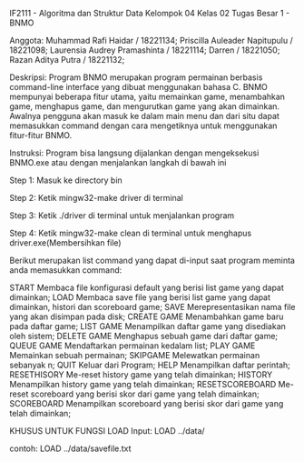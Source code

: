 IF2111 - Algoritma dan Struktur Data
Kelompok 04
Kelas 02
Tugas Besar 1 - BNMO

Anggota:
Muhammad Rafi Haidar / 18221134;
Priscilla Auleader Napitupulu / 18221098;
Laurensia Audrey Pramashinta / 18221114;
Darren / 18221050;
Razan Aditya Putra / 18221132;


Deskripsi:
Program BNMO merupakan program permainan berbasis command-line interface yang dibuat menggunakan bahasa C. BNMO mempunyai beberapa fitur utama, yaitu memainkan game, menambahkan game, menghapus game, dan mengurutkan game yang akan dimainkan. Awalnya pengguna akan masuk ke dalam main menu dan dari situ dapat memasukkan command dengan cara mengetiknya untuk menggunakan fitur-fitur BNMO.

Instruksi:
Program bisa langsung dijalankan dengan mengeksekusi BNMO.exe atau dengan menjalankan langkah di bawah ini

Step 1: Masuk ke directory bin

Step 2: Ketik mingw32-make driver di terminal

Step 3: Ketik  ./driver di terminal untuk menjalankan program

Step 4: Ketik mingw32-make clean di terminal untuk menghapus driver.exe(Membersihkan file)


Berikut merupakan list command yang dapat di-input saat program meminta anda memasukkan command:

START                 Membaca file konfigurasi default yang berisi list game yang dapat dimainkan;
LOAD                  Membaca save file yang berisi list game yang dapat dimainkan, histori dan scoreboard game;
SAVE                  Merepresentasikan nama file yang akan disimpan pada disk;
CREATE GAME           Menambahkan game baru pada daftar game;
LIST GAME             Menampilkan daftar game yang disediakan oleh sistem;
DELETE GAME           Menghapus sebuah game dari daftar game;
QUEUE GAME            Mendaftarkan permainan kedalam list; 
PLAY GAME             Memainkan sebuah permainan; 
SKIPGAME              Melewatkan permainan sebanyak n; 
QUIT                  Keluar dari Program; 
HELP                  Menampilkan daftar perintah; 
RESETHISORY           Me-reset history game yang telah dimainkan;
HISTORY               Menampilkan history game yang telah dimainkan;
RESETSCOREBOARD       Me-reset scoreboard yang berisi skor dari game yang telah dimainkan;
SCOREBOARD            Menampilkan scoreboard yang berisi skor dari game yang telah dimainkan;

KHUSUS UNTUK FUNGSI LOAD
Input:
LOAD ../data/<nama file>


contoh:
LOAD ../data/savefile.txt
